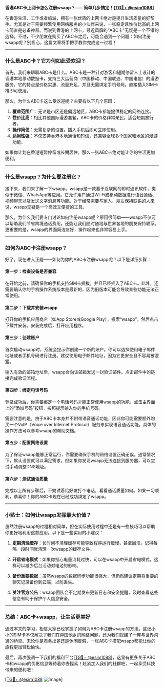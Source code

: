 **香港ABC卡上网卡怎么注册wsapp？——简单几步搞定！[[TG💪+ @esim1088](https://t.me/s/esim1088)]**

在香港生活、工作或者旅游，拥有一张优质的上网卡绝对是提升生活质量的好帮手。尤其是对于需要频繁使用网络服务的小伙伴来说，一张稳定且性价比高的上网卡简直是必备神器。而说到香港的上网卡，最近风靡的“ABC卡”无疑是一个不错的选择。不过，不少朋友在购买了ABC卡之后，可能会遇到一个问题：如何注册wsapp呢？别担心，这篇文章将手把手教你完成这一过程！

---

### **什么是ABC卡？它为何如此受欢迎？**

首先，我们来聊聊ABC卡是什么。ABC卡是一种针对游客和短期停留人士设计的香港本地移动数据卡，支持三大运营商（中国移动、中国联通、中国电信）的漫游服务。它的特点是价格实惠、流量充足，并且无需绑定手机号码，直接插入SIM卡槽即可使用。

那么，为什么ABC卡这么受欢迎呢？主要有以下几个原因：

1. **覆盖范围广**：无论是市区还是偏远地区，ABC卡都能提供稳定的网络连接。
2. **性价比高**：相比其他国际漫游套餐，ABC卡的价格非常亲民，适合短期旅行者。
3. **操作简便**：无需复杂的设置，插入手机后即可立即使用。
4. **适用性强**：不仅支持香港本地通话和短信，还兼容全球多个国家和地区的漫游功能。

如果你计划在香港短暂停留或长期居住，那么一张ABC卡绝对能让你的生活更加便利。

---

### **什么是wsapp？为什么要注册它？**

接下来，我们来了解一下wsapp。wsapp是一款基于互联网的即时通讯软件，类似于微信、WhatsApp等应用。它允许用户通过Wi-Fi或移动数据进行语音通话、视频聊天以及发送文字消息等功能。对于经常需要与家人、朋友保持联系的人来说，wsapp无疑是一个高效又便捷的工具。

那么，为什么我们要专门讨论如何注册wsapp呢？原因很简单——wsapp不仅可以帮助我们节省跨境通话费用，还能让我们随时随地与世界各地的朋友保持联系。更重要的是，wsapp的界面简洁友好，操作起来也非常容易上手。

---

### **如何为ABC卡注册wsapp？**

好了，现在进入正题——如何为你的ABC卡注册wsapp呢？以下是详细步骤：

#### **第一步：检查设备是否兼容**
在开始之前，请确保你的手机支持SIM卡插拔，并且已经插入了ABC卡。此外，还需要确认你的手机操作系统版本是最新的，因为旧版本可能会导致某些功能无法正常使用。

#### **第二步：下载并安装wsapp**
打开你的手机应用商店（如App Store或Google Play），搜索“wsapp”，然后点击下载并安装。安装完成后，打开应用程序。

#### **第三步：创建账户**
首次启动wsapp时，系统会提示你创建一个新的账户。你可以选择使用电子邮件地址或者手机号码进行注册。建议使用电子邮件地址，因为它更安全且不容易被泄露。

输入有效的邮箱地址后，wsapp会向该邮箱发送一封验证邮件。点击邮件中的链接完成验证流程。

#### **第四步：绑定电话号码**
登录成功后，你需要绑定一个电话号码才能正常使用wsapp的功能。点击主界面上的“添加号码”按钮，按照提示输入你的手机号码。

需要注意的是，由于ABC卡本身并不附带语音通话功能，因此你可能需要额外购买一个VoIP（Voice over Internet Protocol）服务来实现语音通话功能。具体的操作方法可以参考wsapp的帮助文档。

#### **第五步：配置网络设置**
为了保证wsapp能够正常运行，你需要确保手机的网络设置正确无误。通常情况下，默认设置就可以满足需求，但如果你发现wsapp无法连接到服务器，可以尝试手动调整DNS地址。

#### **第六步：测试通话质量**
完成以上所有步骤后，不妨试着给好友打个电话，看看通话质量如何。如果一切顺利，恭喜你！你的ABC卡现在已经成功绑定了wsapp。

---

### **小贴士：如何让wsapp发挥最大价值？**

虽然注册wsapp的过程相对简单，但在实际使用过程中还是有一些技巧可以帮助你更好地利用这款应用。以下是一些实用的小建议：

1. **定期清理缓存**：长时间不清理缓存可能导致程序运行缓慢，甚至崩溃。记得每隔一段时间就清理一次wsapp的缓存文件。
   
2. **开启省电模式**：如果你担心电量消耗过快，可以在wsapp中开启省电模式，这样可以减少后台活动对电池的影响。

3. **备份重要数据**：虽然wsapp的数据同步功能很强大，但仍然建议定期将重要的聊天记录备份到云端，以防丢失。

4. **关注官方公告**：wsapp团队会不定期发布更新日志和安全提醒，及时查看这些信息有助于保护个人信息安全。

---

### **总结：ABC卡+wsapp，让生活更美好**

通过本文的学习，相信大家已经掌握了如何为ABC卡注册wsapp的方法。这张小小的SIM卡不仅解决了我们在异国他乡的网络问题，还为我们搭建了一座与世界沟通的桥梁。无论你是商务出差还是休闲度假，一张ABC卡搭配wsapp都能让你的旅程更加轻松愉快。

最后，再次强调一下我们的福利平台[[TG💪+ @esim1088](https://t.me/s/esim1088)]，这里有更多关于ABC卡和wsapp的优惠信息等待着你去探索！赶紧加入我们的社群吧，一起享受科技带来的便利吧！

[[TG💪+ @esim1088](https://t.me/s/esim1088) ![Image](https://i.postimg.cc/4NQfJmqS/Snipaste-2025-05-13-00-14-12.png)]